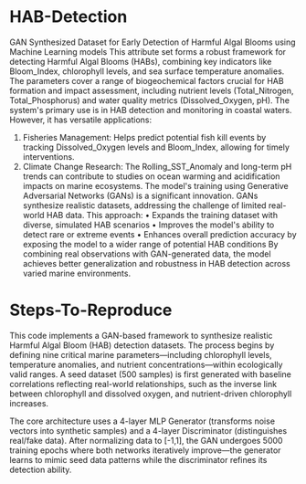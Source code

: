 # HAB-Detection
GAN Synthesized Dataset for Early Detection of Harmful Algal Blooms using Machine Learning models
This attribute set forms a robust framework for detecting Harmful Algal Blooms (HABs), combining key indicators like Bloom_Index, chlorophyll levels, and sea surface temperature anomalies. The parameters cover a range of biogeochemical factors crucial for HAB formation and impact assessment, including nutrient levels (Total_Nitrogen, Total_Phosphorus) and water quality metrics (Dissolved_Oxygen, pH).
The system's primary use is in HAB detection and monitoring in coastal waters. However, it has versatile applications:
1.	Fisheries Management: Helps predict potential fish kill events by tracking Dissolved_Oxygen levels and Bloom_Index, allowing for timely interventions.
2.	Climate Change Research: The Rolling_SST_Anomaly and long-term pH trends can contribute to studies on ocean warming and acidification impacts on marine ecosystems.
The model's training using Generative Adversarial Networks (GANs) is a significant innovation. GANs synthesize realistic datasets, addressing the challenge of limited real-world HAB data. This approach:
•	Expands the training dataset with diverse, simulated HAB scenarios
•	Improves the model's ability to detect rare or extreme events
•	Enhances overall prediction accuracy by exposing the model to a wider range of potential HAB conditions
By combining real observations with GAN-generated data, the model achieves better generalization and robustness in HAB detection across varied marine environments.


# Steps-To-Reproduce
This code implements a GAN-based framework to synthesize realistic Harmful Algal Bloom (HAB) detection datasets. The process begins by defining nine critical marine parameters—including chlorophyll levels, temperature anomalies, and nutrient concentrations—within ecologically valid ranges. A seed dataset (500 samples) is first generated with baseline correlations reflecting real-world relationships, such as the inverse link between chlorophyll and dissolved oxygen, and nutrient-driven chlorophyll increases.

The core architecture uses a 4-layer MLP Generator (transforms noise vectors into synthetic samples) and a 4-layer Discriminator (distinguishes real/fake data). After normalizing data to [-1,1], the GAN undergoes 5000 training epochs where both networks iteratively improve—the generator learns to mimic seed data patterns while the discriminator refines its detection ability.
